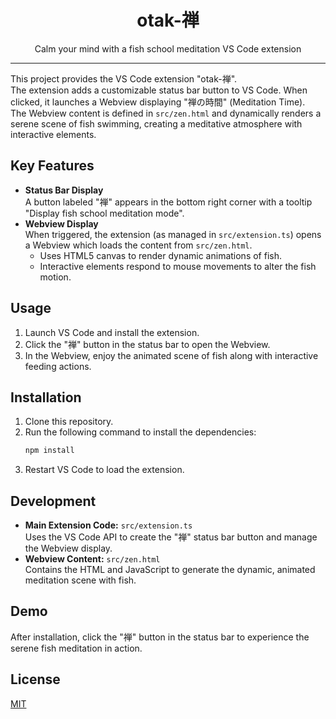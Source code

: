 <p align="center">
  <h1 align="center">otak-禅</h1>
  <p align="center">Calm your mind with a fish school meditation VS Code extension</p>
</p>

---

This project provides the VS Code extension "otak-禅".  
The extension adds a customizable status bar button to VS Code. When clicked, it launches a Webview displaying "禅の時間" (Meditation Time).  
The Webview content is defined in `src/zen.html` and dynamically renders a serene scene of fish swimming, creating a meditative atmosphere with interactive elements.

## Key Features
- **Status Bar Display**  
  A button labeled "禅" appears in the bottom right corner with a tooltip "Display fish school meditation mode".
- **Webview Display**  
  When triggered, the extension (as managed in `src/extension.ts`) opens a Webview which loads the content from `src/zen.html`.  
  - Uses HTML5 canvas to render dynamic animations of fish.
  - Interactive elements respond to mouse movements to alter the fish motion.

## Usage
1. Launch VS Code and install the extension.
2. Click the "禅" button in the status bar to open the Webview.
3. In the Webview, enjoy the animated scene of fish along with interactive feeding actions.

## Installation
1. Clone this repository.
2. Run the following command to install the dependencies:
   ```powershell
   npm install
   ```
3. Restart VS Code to load the extension.

## Development
- **Main Extension Code:** `src/extension.ts`  
  Uses the VS Code API to create the "禅" status bar button and manage the Webview display.
- **Webview Content:** `src/zen.html`  
  Contains the HTML and JavaScript to generate the dynamic, animated meditation scene with fish.

## Demo
After installation, click the "禅" button in the status bar to experience the serene fish meditation in action.

## License
[MIT](LICENSE)